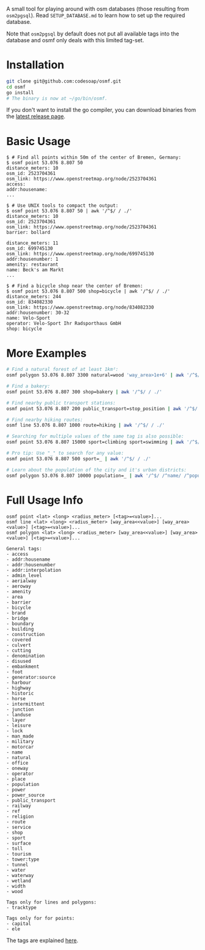 A small tool for playing around with osm databases (those resulting
from `osm2pgsql`). Read `SETUP_DATABASE.md` to learn how to set up the
required database.

Note that `osm2pgsql` by default does not put all available tags into
the database and osmf only deals with this limited tag-set.

# Installation
```bash
git clone git@github.com:codesoap/osmf.git
cd osmf
go install
# The binary is now at ~/go/bin/osmf.
```

If you don't want to install the go compiler, you can download binaries
from the
[latest release page](https://github.com/codesoap/osmf/releases/tag/v1.0.0).

# Basic Usage
```console
$ # Find all points within 50m of the center of Bremen, Germany:
$ osmf point 53.076 8.807 50
distance_meters: 10
osm_id: 2523704361
osm_link: https://www.openstreetmap.org/node/2523704361
access:
addr:housename:
...

$ # Use UNIX tools to compact the output:
$ osmf point 53.076 8.807 50 | awk '/^$/ / ./'
distance_meters: 10
osm_id: 2523704361
osm_link: https://www.openstreetmap.org/node/2523704361
barrier: bollard

distance_meters: 11
osm_id: 699745130
osm_link: https://www.openstreetmap.org/node/699745130
addr:housenumber: 1
amenity: restaurant
name: Beck's am Markt
...

$ # Find a bicycle shop near the center of Bremen:
$ osmf point 53.076 8.807 500 shop=bicycle | awk '/^$/ / ./'
distance_meters: 244
osm_id: 834082330
osm_link: https://www.openstreetmap.org/node/834082330
addr:housenumber: 30-32
name: Velo-Sport
operator: Velo-Sport Ihr Radsporthaus GmbH
shop: bicycle
```

# More Examples
```bash
# Find a natural forest of at least 1km²:
osmf polygon 53.076 8.807 3300 natural=wood 'way_area>1e+6' | awk '/^$/ / ./'

# Find a bakery:
osmf point 53.076 8.807 300 shop=bakery | awk '/^$/ / ./'

# Find nearby public transport stations:
osmf point 53.076 8.807 200 public_transport=stop_position | awk '/^$/ / ./'

# Find nearby hiking routes:
osmf line 53.076 8.807 1000 route=hiking | awk '/^$/ / ./'

# Searching for multiple values of the same tag is also possible:
osmf point 53.076 8.807 15000 sport=climbing sport=swimming | awk '/^$/ / ./'

# Pro tip: Use "_" to search for any value:
osmf point 53.076 8.807 500 sport=_ | awk '/^$/ / ./'

# Learn about the population of the city and it's urban districts:
osmf polygon 53.076 8.807 10000 population=_ | awk '/^$/ /^name/ /^population/ /^osm_link/'
```

# Full Usage Info
```
osmf point <lat> <long> <radius_meter> [<tag>=<value>]...
osmf line <lat> <long> <radius_meter> [way_area<<value>] [way_area><value>] [<tag>=<value>]...
osmf polygon <lat> <long> <radius_meter> [way_area<<value>] [way_area><value>] [<tag>=<value>]...

General tags:
- access
- addr:housename
- addr:housenumber
- addr:interpolation
- admin_level
- aerialway
- aeroway
- amenity
- area
- barrier
- bicycle
- brand
- bridge
- boundary
- building
- construction
- covered
- culvert
- cutting
- denomination
- disused
- embankment
- foot
- generator:source
- harbour
- highway
- historic
- horse
- intermittent
- junction
- landuse
- layer
- leisure
- lock
- man_made
- military
- motorcar
- name
- natural
- office
- oneway
- operator
- place
- population
- power
- power_source
- public_transport
- railway
- ref
- religion
- route
- service
- shop
- sport
- surface
- toll
- tourism
- tower:type
- tunnel
- water
- waterway
- wetland
- width
- wood

Tags only for lines and polygons:
- tracktype

Tags only for for points:
- capital
- ele
```

The tags are explained
[here](https://wiki.openstreetmap.org/wiki/Map_Features).
